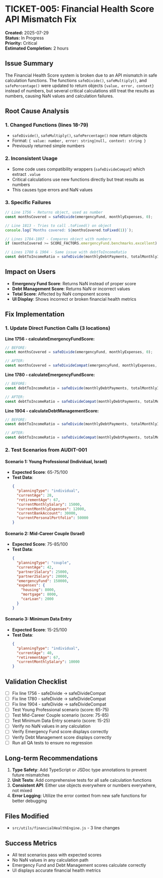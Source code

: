 # TICKET-005: Financial Health Score API Mismatch Fix

**Created:** 2025-07-29  
**Status:** In Progress  
**Priority:** Critical  
**Estimated Completion:** 2 hours

## Issue Summary

The Financial Health Score system is broken due to an API mismatch in safe calculation functions. The functions `safeDivide()`, `safeMultiply()`, and `safePercentage()` were updated to return objects `{value, error, context}` instead of numbers, but several critical calculations still treat the results as numbers, causing NaN values and calculation failures.

## Root Cause Analysis

### 1. Changed Functions (lines 18-79)
- `safeDivide()`, `safeMultiply()`, `safePercentage()` now return objects
- Format: `{ value: number, error: string|null, context: string }`
- Previously returned simple numbers

### 2. Inconsistent Usage
- Some code uses compatibility wrappers (`safeDivideCompat`) which extract `.value`
- Critical calculations use new functions directly but treat results as numbers
- This causes type errors and NaN values

### 3. Specific Failures
```javascript
// Line 1756 - Returns object, used as number
const monthsCovered = safeDivide(emergencyFund, monthlyExpenses, 0);

// Line 1813 - Tries to call .toFixed() on object
console.log(`Months covered: ${monthsCovered.toFixed(1)}`);

// Lines 1784-1807 - Compares object with numbers
if (monthsCovered >= SCORE_FACTORS.emergencyFund.benchmarks.excellent)

// Lines 1780 & 1904 - Same issue with debtToIncomeRatio
const debtToIncomeRatio = safeDivide(monthlyDebtPayments, totalMonthlyIncome, 0);
```

## Impact on Users

- **Emergency Fund Score**: Returns NaN instead of proper score
- **Debt Management Score**: Returns NaN or incorrect values
- **Total Score**: Affected by NaN component scores
- **UI Display**: Shows incorrect or broken financial health metrics

## Fix Implementation

### 1. Update Direct Function Calls (3 locations)

**Line 1756 - calculateEmergencyFundScore:**
```javascript
// BEFORE:
const monthsCovered = safeDivide(emergencyFund, monthlyExpenses, 0);

// AFTER:
const monthsCovered = safeDivideCompat(emergencyFund, monthlyExpenses, 0);
```

**Line 1780 - calculateEmergencyFundScore:**
```javascript
// BEFORE:
const debtToIncomeRatio = safeDivide(monthlyDebtPayments, totalMonthlyIncome, 0);

// AFTER:
const debtToIncomeRatio = safeDivideCompat(monthlyDebtPayments, totalMonthlyIncome, 0);
```

**Line 1904 - calculateDebtManagementScore:**
```javascript
// BEFORE:
const debtToIncomeRatio = safeDivide(monthlyDebtPayments, totalMonthlyIncome, 0);

// AFTER:
const debtToIncomeRatio = safeDivideCompat(monthlyDebtPayments, totalMonthlyIncome, 0);
```

### 2. Test Scenarios from AUDIT-001

#### Scenario 1: Young Professional (Individual, Israel)
- **Expected Score**: 65-75/100
- **Test Data**: 
  ```json
  {
    "planningType": "individual",
    "currentAge": 28,
    "retirementAge": 67,
    "currentMonthlySalary": 15000,
    "currentMonthlyExpenses": 12000,
    "currentBankAccount": 30000,
    "currentPersonalPortfolio": 50000
  }
  ```

#### Scenario 2: Mid-Career Couple (Israel)
- **Expected Score**: 75-85/100
- **Test Data**:
  ```json
  {
    "planningType": "couple",
    "currentAge": 42,
    "partner1Salary": 25000,
    "partner2Salary": 20000,
    "emergencyFund": 150000,
    "expenses": {
      "housing": 8000,
      "mortgage": 8000,
      "carLoan": 2000
    }
  }
  ```

#### Scenario 3: Minimum Data Entry
- **Expected Score**: 15-25/100
- **Test Data**:
  ```json
  {
    "planningType": "individual",
    "currentAge": 40,
    "retirementAge": 67,
    "currentMonthlySalary": 10000
  }
  ```

## Validation Checklist

- [ ] Fix line 1756 - safeDivide → safeDivideCompat
- [ ] Fix line 1780 - safeDivide → safeDivideCompat  
- [ ] Fix line 1904 - safeDivide → safeDivideCompat
- [ ] Test Young Professional scenario (score: 65-75)
- [ ] Test Mid-Career Couple scenario (score: 75-85)
- [ ] Test Minimum Data Entry scenario (score: 15-25)
- [ ] Verify no NaN values in any calculation
- [ ] Verify Emergency Fund score displays correctly
- [ ] Verify Debt Management score displays correctly
- [ ] Run all QA tests to ensure no regression

## Long-term Recommendations

1. **Type Safety**: Add TypeScript or JSDoc type annotations to prevent future mismatches
2. **Unit Tests**: Add comprehensive tests for all safe calculation functions
3. **Consistent API**: Either use objects everywhere or numbers everywhere, not mixed
4. **Error Logging**: Utilize the error context from new safe functions for better debugging

## Files Modified

- `src/utils/financialHealthEngine.js` - 3 line changes

## Success Metrics

- All test scenarios pass with expected scores
- No NaN values in any calculation path
- Emergency Fund and Debt Management scores calculate correctly
- UI displays accurate financial health metrics